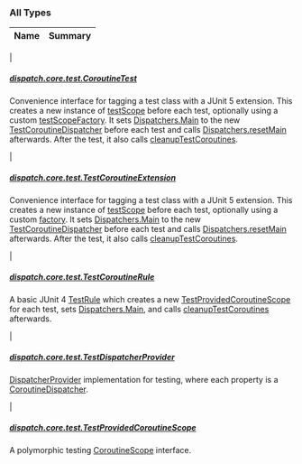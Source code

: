 

### All Types

| Name | Summary |
|---|---|
|

##### [dispatch.core.test.CoroutineTest](../dispatch.core.test/-coroutine-test/index.md)

Convenience interface for tagging a test class with a JUnit 5 extension.  This creates a new instance
of [testScope](../dispatch.core.test/-coroutine-test/test-scope.md) before each test, optionally using a custom [testScopeFactory](../dispatch.core.test/-coroutine-test/test-scope-factory.md).  It sets [Dispatchers.Main](https://kotlin.github.io/kotlinx.coroutines/kotlinx-coroutines-core/kotlinx.coroutines/-dispatchers/-main.html)
to the new [TestCoroutineDispatcher](https://kotlin.github.io/kotlinx.coroutines/kotlinx-coroutines-core/kotlinx.coroutines.test/-test-coroutine-dispatcher/index.html) before each test and calls [Dispatchers.resetMain](https://kotlin.github.io/kotlinx.coroutines/kotlinx-coroutines-core/kotlinx.coroutines.test/reset-main.html) afterwards.
After the test, it also calls [cleanupTestCoroutines](https://kotlin.github.io/kotlinx.coroutines/kotlinx-coroutines-core/kotlinx.coroutines.test/-test-coroutine-scope/cleanup-test-coroutines.html).


|

##### [dispatch.core.test.TestCoroutineExtension](../dispatch.core.test/-test-coroutine-extension/index.md)

Convenience interface for tagging a test class with a JUnit 5 extension.  This creates a new instance
of [testScope](../dispatch.core.test/-test-coroutine-extension/test-scope.md) before each test, optionally using a custom [factory](#).  It sets [Dispatchers.Main](https://kotlin.github.io/kotlinx.coroutines/kotlinx-coroutines-core/kotlinx.coroutines/-dispatchers/-main.html)
to the new [TestCoroutineDispatcher](https://kotlin.github.io/kotlinx.coroutines/kotlinx-coroutines-core/kotlinx.coroutines.test/-test-coroutine-dispatcher/index.html) before each test and calls [Dispatchers.resetMain](https://kotlin.github.io/kotlinx.coroutines/kotlinx-coroutines-core/kotlinx.coroutines.test/reset-main.html) afterwards.
After the test, it also calls [cleanupTestCoroutines](https://kotlin.github.io/kotlinx.coroutines/kotlinx-coroutines-core/kotlinx.coroutines.test/-test-coroutine-scope/cleanup-test-coroutines.html).


|

##### [dispatch.core.test.TestCoroutineRule](../dispatch.core.test/-test-coroutine-rule/index.md)

A basic JUnit 4 [TestRule](#) which creates a new [TestProvidedCoroutineScope](../dispatch.core.test/-test-provided-coroutine-scope/index.md) for each test,
sets [Dispatchers.Main](https://kotlin.github.io/kotlinx.coroutines/kotlinx-coroutines-core/kotlinx.coroutines/-dispatchers/-main.html), and calls [cleanupTestCoroutines](#) afterwards.


|

##### [dispatch.core.test.TestDispatcherProvider](../dispatch.core.test/-test-dispatcher-provider/index.md)

[DispatcherProvider](#) implementation for testing, where each property is a [CoroutineDispatcher](https://kotlin.github.io/kotlinx.coroutines/kotlinx-coroutines-core/kotlinx.coroutines/-coroutine-dispatcher/index.html).


|

##### [dispatch.core.test.TestProvidedCoroutineScope](../dispatch.core.test/-test-provided-coroutine-scope/index.md)

A polymorphic testing [CoroutineScope](https://kotlin.github.io/kotlinx.coroutines/kotlinx-coroutines-core/kotlinx.coroutines/-coroutine-scope/index.html) interface.


